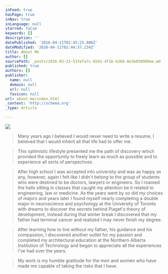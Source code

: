 ```yaml
---
inFeed: true
hasPage: true
inNav: true
inLanguage: null
starred: false
keywords: []
description: ''
datePublished: '2016-04-11T02:45:25.806Z'
dateModified: '2016-04-11T02:44:37.234Z'
title: About Me
author: []
sourcePath: _posts/2016-03-23-537efa7c-6541-4f1b-b266-0e3b850989ee.md
published: true
authors: []
publisher:
  name: null
  domain: null
  url: null
  favicon: null
url: about-me/index.html
_context: 'http://schema.org'
_type: Article

---
```

![](https://the-grid-user-content.s3-us-west-2.amazonaws.com/2e8be312-7bf5-4de0-abf4-10e8104a0ba5.jpg)

> Many years ago I believed I would never need to write a resume, I believed that I would inherit all that life had to offer me. 

> This optimistic lifestyle presented me the path of discovery which provided the opportunity to freely learn as much as possible and to experience all sorts of perspectives. 

> After high school I was accepted into university and was as happy as any, however, again I felt like I didn't belong to the group of students who were destined to be doctors, lawyers or engineers. So I roamed the halls sitting in classes that caught my attention be it related to engineering, law or medicine. As the years went by so did my choices of majors and years later I found myself nearly completing a double major in neuroscience and psychology at the University of Toronto with dreams to discover the secrets behind Piaget's theory of development, instead during that winter break I discovered that my father had terminal cancer and realized I may never finish my degree. 

> After learning how to live without my father, his guidance and his compassion, I discovered another outlet for my passion and completed my architectural education at the Northern Alberta Institution of Technology and began to appreciate all the experiences I've had over the years. 

> My work is my humble gratitude for the men and women who have made me capable of taking the risks that I have.